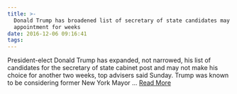 ```yaml
---
title: >-
  Donald Trump has broadened list of secretary of state candidates may not make
  appointment for weeks
date: 2016-12-06 09:16:41
tags:
---
```

President-elect Donald Trump has expanded, not narrowed, his list of candidates for the secretary of state cabinet post and may not make his choice for another two weeks, top advisers said Sunday. Trump was known to be considering former New York Mayor ...
[Read More](http://www.nydailynews.com/news/politics/priebus-hints-trump-no-rush-secretary-state-article-1.2898358)